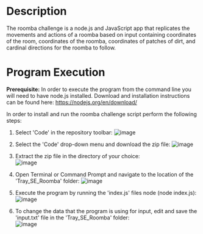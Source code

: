 # Description
The roomba challenge is a node.js and JavaScript app that replicates the movements and actions of a roomba based on input containing coordinates of the room, coordinates of the roomba, coordinates of patches of dirt, and cardinal directions for the roomba to follow.
# Program Execution
**Prerequisite:** In order to execute the program from the command line you will need to have node.js installed. Download and installation instructions can be found here: 
  https://nodejs.org/en/download/

In order to install and run the roomba challenge script perform the following steps:

1. Select 'Code' in the repository toolbar:
  ![image](https://user-images.githubusercontent.com/82191005/118576002-aef00200-b755-11eb-88d5-105463bfea8e.png)

2. Select the 'Code' drop-down menu and download the zip file:
  ![image](https://user-images.githubusercontent.com/82191005/118575895-72bca180-b755-11eb-982a-1ef7741a6397.png)
  
3. Extract the zip file in the directory of your choice:                                                                                                        
   ![image](https://user-images.githubusercontent.com/82191005/118576199-0db57b80-b756-11eb-8e4f-a7186c17f82f.png)
   
4. Open Terminal or Command Prompt and navigate to the location of the 'Tray_SE_Roomba' folder:
   ![image](https://user-images.githubusercontent.com/82191005/118576796-3c802180-b757-11eb-8bf4-799140871172.png)

5. Execute the program by running the 'index.js' files node (node index.js):
   ![image](https://user-images.githubusercontent.com/82191005/118576939-7fda9000-b757-11eb-8997-3965479adbcf.png)

6. To change the data that the program is using for input, edit and save the 'input.txt' file in the 'Tray_SE_Roomba' folder:                                        
   ![image](https://user-images.githubusercontent.com/82191005/118577170-e3fd5400-b757-11eb-930f-d642574337e5.png)






